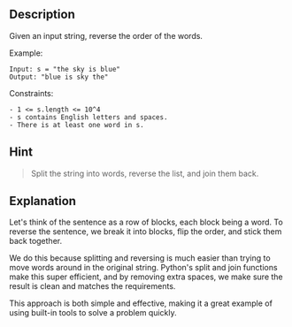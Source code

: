 ## Description

Given an input string, reverse the order of the words.

Example:
```
Input: s = "the sky is blue"
Output: "blue is sky the"
```

Constraints:
```
- 1 <= s.length <= 10^4
- s contains English letters and spaces.
- There is at least one word in s.
```

## Hint

> Split the string into words, reverse the list, and join them back.

## Explanation

Let's think of the sentence as a row of blocks, each block being a word. To reverse the sentence, we break it into blocks, flip the order, and stick them back together.

We do this because splitting and reversing is much easier than trying to move words around in the original string. Python's split and join functions make this super efficient, and by removing extra spaces, we make sure the result is clean and matches the requirements.

This approach is both simple and effective, making it a great example of using built-in tools to solve a problem quickly.
